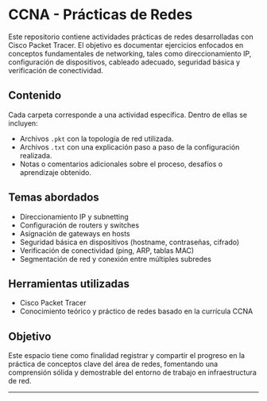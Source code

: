 # CCNA - Prácticas de Redes

Este repositorio contiene actividades prácticas de redes desarrolladas con Cisco Packet Tracer. El objetivo es documentar ejercicios enfocados en conceptos fundamentales de networking, tales como direccionamiento IP, configuración de dispositivos, cableado adecuado, seguridad básica y verificación de conectividad.

## Contenido

Cada carpeta corresponde a una actividad específica. Dentro de ellas se incluyen:

- Archivos `.pkt` con la topología de red utilizada.
- Archivos `.txt` con una explicación paso a paso de la configuración realizada.
- Notas o comentarios adicionales sobre el proceso, desafíos o aprendizaje obtenido.

## Temas abordados

- Direccionamiento IP y subnetting
- Configuración de routers y switches
- Asignación de gateways en hosts
- Seguridad básica en dispositivos (hostname, contraseñas, cifrado)
- Verificación de conectividad (ping, ARP, tablas MAC)
- Segmentación de red y conexión entre múltiples subredes

## Herramientas utilizadas

- Cisco Packet Tracer
- Conocimiento teórico y práctico de redes basado en la currícula CCNA

## Objetivo

Este espacio tiene como finalidad registrar y compartir el progreso en la práctica de conceptos clave del área de redes, fomentando una comprensión sólida y demostrable del entorno de trabajo en infraestructura de red.

---

